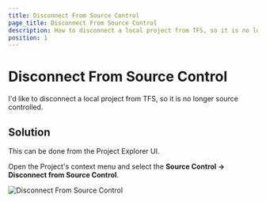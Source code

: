 ```yaml
---
title: Disconnect From Source Control
page_title: Disconnect From Source Control
description: How to disconnect a local project from TFS, so it is no longer source controlled.
position: 1
---
```

# Disconnect From Source Control

I'd like to disconnect a local project from TFS, so it is no longer source controlled.

## Solution

This can be done from the Project Explorer UI.

Open the Project's context menu and select the **Source Control -> Disconnect from Source Control**.

![Disconnect From Source Control][1]

[1]: /img/knowledge-base/project-configuration-kb/disconnect-from-fource-control/fig1.png
